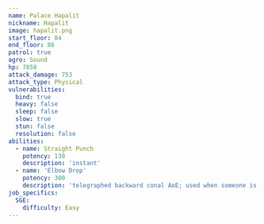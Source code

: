 ```yaml
---
name: Palace Hapalit
nickname: Hapalit
image: hapalit.png
start_floor: 84
end_floor: 86
patrol: true
agro: Sound
hp: 7858
attack_damage: 753
attack_type: Physical
vulnerabilities:
  bind: true
  heavy: false
  sleep: false
  slow: true
  stun: false
  resolution: false
abilities:
  - name: Straight Punch
    potency: 130
    description: 'instant'
  - name: 'Elbow Drop'
    potency: 300
    description: 'telegraphed backward conal AoE; used when someone is behind'
job_specifics:
  SGE:
    difficulty: Easy
---
```

